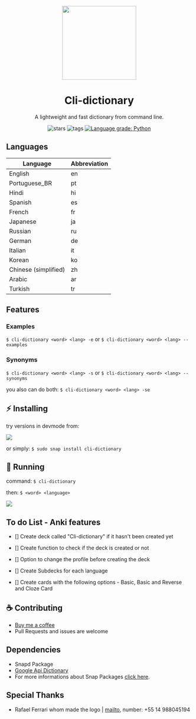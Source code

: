 <p align="center">
  <img width="200" align="center" src="https://github.com/ropoko/cli-dictionary/blob/main/assets/logo.png">
</p>

<h1 align="center">
  Cli-dictionary
</h1>
<p align="center">
  A lightweight and fast dictionary from command line.
</p>

<p align="center">
   <a style="text-decoration:none" href="https://github.com/ropoko/cli-dictionary/stargazers/">
    <img src="https://img.shields.io/github/stars/ropoko/cli-dictionary?style=flat&color=yellow" alt="stars" />
  </a>
  <a style="text-decoration:none" href="https://gitHub.com/ropoko/cli-dictionary/tags/">
    <img src="https://img.shields.io/github/tag/ropoko/cli-dictionary?style=flat" alt="tags" />
  </a>
  <a href="https://lgtm.com/projects/g/ropoko/cli-dictionary/context:python"><img alt="Language grade: Python" src="https://img.shields.io/lgtm/grade/python/g/ropoko/cli-dictionary.svg?logo=lgtm&logoWidth=18"/>
  </a>
</p>

## Languages
| Language | Abbreviation |
| -------- | ------------ |
| English | en |
| Portuguese_BR | pt |
| Hindi | hi |
| Spanish | es |
| French | fr |
| Japanese | ja |
| Russian | ru |
| German | de |
| Italian | it |
| Korean | ko |
| Chinese (simplified) | zh |
| Arabic | ar |
| Turkish | tr |

## Features
### Examples 
`$ cli-dictionary <word> <lang> -e` or `$ cli-dictionary <word> <lang> --examples`

### Synonyms
`$ cli-dictionary <word> <lang> -s` or `$ cli-dictionary <word> <lang> --synonyms`

you also can do both: `$ cli-dictionary <word> <lang> -se`

## :zap: Installing
try versions in devmode from:

[![](https://snapcraft.io/static/images/badges/en/snap-store-black.svg)](https://snapcraft.io/cli-dictionary)

or simply: `$ sudo snap install cli-dictionary`


## :rocket: Running

command: `$ cli-dictionary`

then: `$ <word> <language>`

![](https://github.com/ropoko/cli-dictionary/blob/main/assets/demo-new.gif)


## To do List - Anki features
- [] Create deck called "Cli-dictionary" if it hasn't been created yet

- [] Create function to check if the deck is created or not

- [] Option to change the profile before creating the deck

- [] Create Subdecks for each language

- [] Create cards with the following options - Basic, Basic and Reverse and Cloze Card


## :coffee: Contributing 
- [Buy me a coffee](https://picpay.me/ropoko)
- Pull Requests and issues are welcome


## Dependencies
- Snapd Package
- [Google Api Dictionary](https://github.com/meetDeveloper/googleDictionaryAPI)
- For more informations about Snap Packages  [click here](https://snapcraft.io/docs).

## Special Thanks 
- Rafael Ferrari whom made the logo | [mailto](mailto:rafaelferrari.job@gmail.com), number: +55 14 988045194

